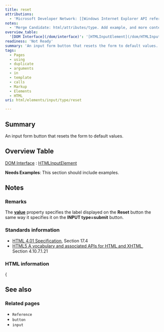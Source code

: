 ```yaml
---
title: reset
attributions:
  - 'Microsoft Developer Network: [[Windows Internet Explorer API reference](http://msdn.microsoft.com/en-us/library/ie/hh828809%28v=vs.85%29.aspx) Article]'
notes:
  - 'Merge Candidate: html/attributes/type. Add example, and more contents.'
overview_table:
  '[DOM Interface](/dom/interface)': '[HTMLInputElement](/dom/HTMLInputElement)'
readiness: 'Not Ready'
summary: 'An input form button that resets the form to default values.'
tags:
  - Pages
  - using
  - duplicate
  - arguments
  - in
  - template
  - calls
  - Markup
  - Elements
  - HTML
uri: html/elements/input/type/reset

---
```

## Summary

An input form button that resets the form to default values.

## Overview Table

[DOM Interface](/dom/interface)
:   [HTMLInputElement](/dom/HTMLInputElement)

**Needs Examples**: This section should include examples.

## Notes

### Remarks

The [**value**](/html/attributes/value_(button_element)) property specifies the label displayed on the **Reset** button the same way it specifies it on the **INPUT type=submit** button.

### Standards information

-   [HTML 4.01 Specification](http://go.microsoft.com/fwlink/p/?linkid=25320), Section 17.4
-   [HTML5 A vocabulary and associated APIs for HTML and XHTML](http://go.microsoft.com/fwlink/p/?linkid=221374), Section 4.10.7.1.21

### HTML information

{

## See also

### Related pages

-   `Reference`
-   `button`
-   `input`
